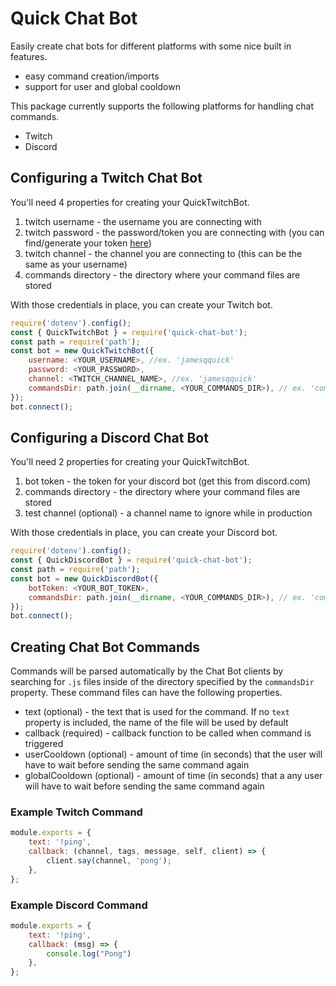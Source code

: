 # Quick Chat Bot

Easily create chat bots for different platforms with some nice built in features.

- easy command creation/imports
- support for user and global cooldown

This package currently supports the following platforms for handling chat commands.

- Twitch
- Discord

## Configuring a Twitch Chat Bot

You'll need 4 properties for creating your QuickTwitchBot.

1. twitch username - the username you are connecting with
2. twitch password - the password/token you are connecting with (you can find/generate your token [here](https://twitchapps.com/tmi/))
3. twitch channel - the channel you are connecting to (this can be the same as your username)
4. commands directory - the directory where your command files are stored

With those credentials in place, you can create your Twitch bot.
   
```javascript
require('dotenv').config();
const { QuickTwitchBot } = require('quick-chat-bot');
const path = require('path');
const bot = new QuickTwitchBot({
    username: <YOUR_USERNAME>, //ex. 'jamesqquick'
    password: <YOUR_PASSWORD>,
    channel: <TWITCH_CHANNEL_NAME>, //ex. 'jamesqquick'
    commandsDir: path.join(__dirname, <YOUR_COMMANDS_DIR>), // ex. 'commands'
});
bot.connect();
```

## Configuring a Discord Chat Bot

You'll need 2 properties for creating your QuickTwitchBot.

1. bot token - the token for your discord bot (get this from discord.com)
2. commands directory - the directory where your command files are stored
3. test channel (optional) - a channel name to ignore while in production 

With those credentials in place, you can create your Discord bot.
   
```javascript
require('dotenv').config();
const { QuickDiscordBot } = require('quick-chat-bot');
const path = require('path');
const bot = new QuickDiscordBot({
    botToken: <YOUR_BOT_TOKEN>,
    commandsDir: path.join(__dirname, <YOUR_COMMANDS_DIR>), // ex. 'commands'
});
bot.connect();
```
## Creating Chat Bot Commands

Commands will be parsed automatically by the Chat Bot clients by searching for `.js` files inside of the directory specified by the `commandsDir` property. These command files can have the following properties.

- text (optional) - the text that is used for the command. If no `text` property is included, the name of the file will be used by default
- callback (required) - callback function to be called when command is triggered
- userCooldown (optional) - amount of time (in seconds) that the user will have to wait before sending the same command again
- globalCooldown (optional) - amount of time (in seconds) that a any user will have to wait before sending the same command again

### Example Twitch Command

```javascript
module.exports = {
    text: '!ping',
    callback: (channel, tags, message, self, client) => {
        client.say(channel, 'pong');
    },
};
```

### Example Discord Command

```javascript
module.exports = {
    text: '!ping',
    callback: (msg) => {
        console.log("Pong")
    },
};
```
